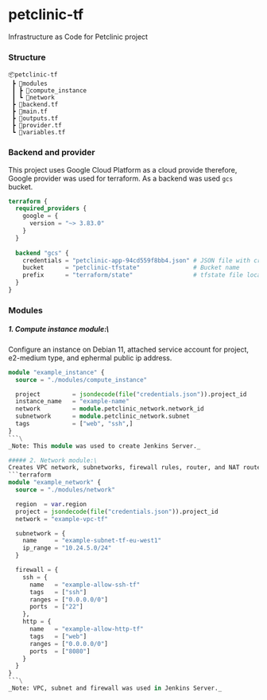# petclinic-tf

Infrastructure as Code for Petclinic project

### Structure
```
📦petclinic-tf
 ┣ 📂modules
 ┃ ┣ 📂compute_instance
 ┃ ┗ 📂network
 ┣ 📜backend.tf
 ┣ 📜main.tf
 ┣ 📜outputs.tf
 ┣ 📜provider.tf
 ┗ 📜variables.tf
```

### Backend and provider

This project uses Google Cloud Platform as a cloud provide therefore, Google provider was used for terraform. As a backend was used `gcs` bucket.
```terraform
terraform {
  required_providers {
    google = {
      version = "~> 3.83.0"
    }
  }
  
  backend "gcs" {
    credentials = "petclinic-app-94cd559f8bb4.json" # JSON file with credentials
    bucket      = "petclinic-tfstate"               # Bucket name
    prefix      = "terraform/state"                 # tfstate file location in GCS
  }
}
```

### Modules
##### 1. Compute instance module:\
Configure an instance on Debian 11, attached service account for project, e2-medium type, and ephermal public ip address.
```terraform
module "example_instance" {
  source = "./modules/compute_instance"

  project         = jsondecode(file("credentials.json")).project_id
  instance_name   = "example-name"
  network         = module.petclinic_network.network_id
  subnetwork      = module.petclinic_network.subnet
  tags            = ["web", "ssh",]
}
```\
_Note: This module was used to create Jenkins Server._

##### 2. Network module:\
Creates VPC network, subnetworks, firewall rules, router, and NAT router for project.
```terraform
module "example_network" {
  source = "./modules/network"

  region  = var.region
  project = jsondecode(file("credentials.json")).project_id
  network = "example-vpc-tf"

  subnetwork = {
    name     = "example-subnet-tf-eu-west1"
    ip_range = "10.24.5.0/24"
  }

  firewall = {
    ssh = {
      name   = "example-allow-ssh-tf"
      tags   = ["ssh"]
      ranges = ["0.0.0.0/0"]
      ports  = ["22"]
    },
    http = {
      name   = "example-allow-http-tf"
      tags   = ["web"]
      ranges = ["0.0.0.0/0"]
      ports  = ["8080"]
    }
  }
}
```\
_Note: VPC, subnet and firewall was used in Jenkins Server._
